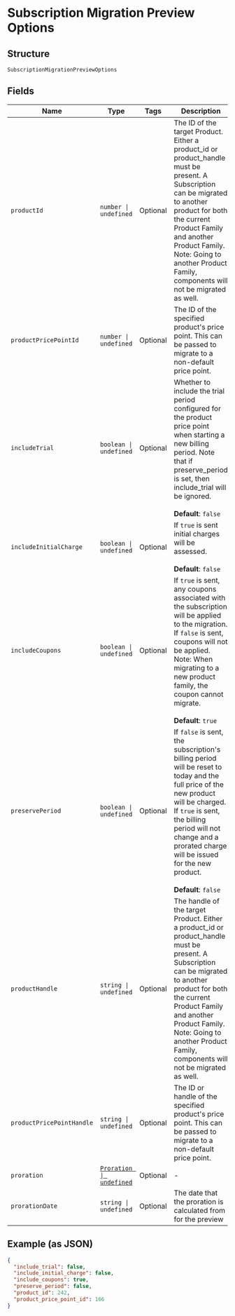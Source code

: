 
# Subscription Migration Preview Options

## Structure

`SubscriptionMigrationPreviewOptions`

## Fields

| Name | Type | Tags | Description |
|  --- | --- | --- | --- |
| `productId` | `number \| undefined` | Optional | The ID of the target Product. Either a product_id or product_handle must be present. A Subscription can be migrated to another product for both the current Product Family and another Product Family. Note: Going to another Product Family, components will not be migrated as well. |
| `productPricePointId` | `number \| undefined` | Optional | The ID of the specified product's price point. This can be passed to migrate to a non-default price point. |
| `includeTrial` | `boolean \| undefined` | Optional | Whether to include the trial period configured for the product price point when starting a new billing period. Note that if preserve_period is set, then include_trial will be ignored.<br><br>**Default**: `false` |
| `includeInitialCharge` | `boolean \| undefined` | Optional | If `true` is sent initial charges will be assessed.<br><br>**Default**: `false` |
| `includeCoupons` | `boolean \| undefined` | Optional | If `true` is sent, any coupons associated with the subscription will be applied to the migration. If `false` is sent, coupons will not be applied. Note: When migrating to a new product family, the coupon cannot migrate.<br><br>**Default**: `true` |
| `preservePeriod` | `boolean \| undefined` | Optional | If `false` is sent, the subscription's billing period will be reset to today and the full price of the new product will be charged. If `true` is sent, the billing period will not change and a prorated charge will be issued for the new product.<br><br>**Default**: `false` |
| `productHandle` | `string \| undefined` | Optional | The handle of the target Product. Either a product_id or product_handle must be present. A Subscription can be migrated to another product for both the current Product Family and another Product Family. Note: Going to another Product Family, components will not be migrated as well. |
| `productPricePointHandle` | `string \| undefined` | Optional | The ID or handle of the specified product's price point. This can be passed to migrate to a non-default price point. |
| `proration` | [`Proration \| undefined`](../../doc/models/proration.md) | Optional | - |
| `prorationDate` | `string \| undefined` | Optional | The date that the proration is calculated from for the preview |

## Example (as JSON)

```json
{
  "include_trial": false,
  "include_initial_charge": false,
  "include_coupons": true,
  "preserve_period": false,
  "product_id": 242,
  "product_price_point_id": 166
}
```

